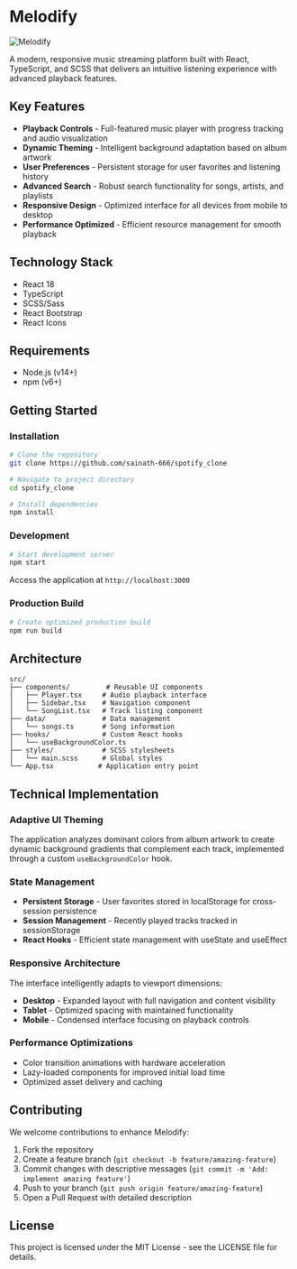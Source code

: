 # Melodify

![Melodify](https://via.placeholder.com/800x400?text=Melodify+Screenshot "Melodify Music Player")

A modern, responsive music streaming platform built with React, TypeScript, and SCSS that delivers an intuitive listening experience with advanced playback features.

## Key Features

- **Playback Controls** - Full-featured music player with progress tracking and audio visualization
- **Dynamic Theming** - Intelligent background adaptation based on album artwork 
- **User Preferences** - Persistent storage for user favorites and listening history
- **Advanced Search** - Robust search functionality for songs, artists, and playlists
- **Responsive Design** - Optimized interface for all devices from mobile to desktop
- **Performance Optimized** - Efficient resource management for smooth playback

## Technology Stack

- React 18
- TypeScript
- SCSS/Sass
- React Bootstrap
- React Icons

## Requirements

- Node.js (v14+)
- npm (v6+)

## Getting Started

### Installation

```bash
# Clone the repository
git clone https://github.com/sainath-666/spotify_clone

# Navigate to project directory
cd spotify_clone

# Install dependencies
npm install
```

### Development

```bash
# Start development server
npm start
```

Access the application at `http://localhost:3000`

### Production Build

```bash
# Create optimized production build
npm run build
```

## Architecture

```
src/
├── components/         # Reusable UI components
│   ├── Player.tsx     # Audio playback interface
│   ├── Sidebar.tsx    # Navigation component
│   └── SongList.tsx   # Track listing component
├── data/              # Data management
│   └── songs.ts       # Song information
├── hooks/             # Custom React hooks
│   └── useBackgroundColor.ts
├── styles/            # SCSS stylesheets
│   └── main.scss      # Global styles
└── App.tsx           # Application entry point
```

## Technical Implementation

### Adaptive UI Theming

The application analyzes dominant colors from album artwork to create dynamic background gradients that complement each track, implemented through a custom `useBackgroundColor` hook.

### State Management

- **Persistent Storage** - User favorites stored in localStorage for cross-session persistence
- **Session Management** - Recently played tracks tracked in sessionStorage
- **React Hooks** - Efficient state management with useState and useEffect

### Responsive Architecture

The interface intelligently adapts to viewport dimensions:

- **Desktop** - Expanded layout with full navigation and content visibility
- **Tablet** - Optimized spacing with maintained functionality
- **Mobile** - Condensed interface focusing on playback controls

### Performance Optimizations

- Color transition animations with hardware acceleration
- Lazy-loaded components for improved initial load time
- Optimized asset delivery and caching

## Contributing

We welcome contributions to enhance Melodify:

1. Fork the repository
2. Create a feature branch (`git checkout -b feature/amazing-feature`)
3. Commit changes with descriptive messages (`git commit -m 'Add: implement amazing feature'`)
4. Push to your branch (`git push origin feature/amazing-feature`)
5. Open a Pull Request with detailed description

## License

This project is licensed under the MIT License - see the LICENSE file for details.
